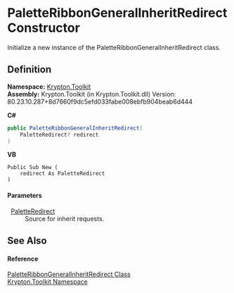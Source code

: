 # PaletteRibbonGeneralInheritRedirect Constructor


Initialize a new instance of the PaletteRibbonGeneralInheritRedirect class.



## Definition
**Namespace:** <a href="79d2eac2-21f4-54ff-7552-b20c33c30600.md">Krypton.Toolkit</a>  
**Assembly:** Krypton.Toolkit (in Krypton.Toolkit.dll) Version: 80.23.10.287+8d7660f9dc5efd033fabe008ebfb904beab6d444

**C#**
``` C#
public PaletteRibbonGeneralInheritRedirect(
	PaletteRedirect? redirect
)
```
**VB**
``` VB
Public Sub New ( 
	redirect As PaletteRedirect
)
```



#### Parameters
<dl><dt>  <a href="eb4bd14d-b283-a570-c104-b4d55603d473.md">PaletteRedirect</a></dt><dd>Source for inherit requests.</dd></dl>

## See Also


#### Reference
<a href="8a34c544-4125-0c6d-d1a3-b00f7624ce24.md">PaletteRibbonGeneralInheritRedirect Class</a>  
<a href="79d2eac2-21f4-54ff-7552-b20c33c30600.md">Krypton.Toolkit Namespace</a>  
